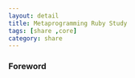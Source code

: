 ```yaml
---
layout: detail
title: Metaprogramming Ruby Study
tags: [share ,core]
category: share
---
```


### Foreword



